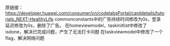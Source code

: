 原链接：https://developer.huawei.com/consumer/cn/codelabsPortal/carddetails/tutorials_NEXT-HealthyLife
commonconstants中的广告持续时间修改为0s，登录延迟修改为0s，删除了广告。
在homeviewmodel，taskinitlist中修改了isdone，解决已完成问题，产生了无法打卡问题
在taskviewmodel中修改了一个flag，解决网络问题

